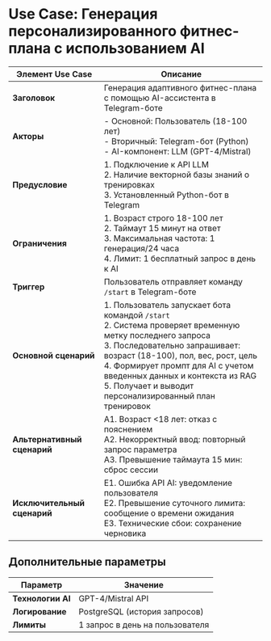 # Use Case: Генерация персонализированного фитнес-плана с использованием AI

| Элемент Use Case | Описание |
|-|-|
| **Заголовок** | Генерация адаптивного фитнес-плана с помощью AI-ассистента в Telegram-боте |
| **Акторы** | - Основной: Пользователь (18-100 лет)<br>- Вторичный: Telegram-бот (Python)<br>- AI-компонент: LLM (GPT-4/Mistral) |
| **Предусловие** | 1. Подключение к API LLM<br>2. Наличие векторной базы знаний о тренировках<br>3. Установленный Python-бот в Telegram |
| **Ограничения** | 1. Возраст строго 18-100 лет<br>2. Таймаут 15 минут на ответ<br>3. Максимальная частота: 1 генерация/24 часа<br>4. Лимит: 1 бесплатный запрос в день к AI |
| **Триггер** | Пользователь отправляет команду `/start` в Telegram-боте |
| **Основной сценарий** | 1. Пользователь запускает бота командой `/start`<br>2. Система проверяет временную метку последнего запроса<br>3. Последовательно запрашивает: возраст (18-100), пол, вес, рост, цель<br>4. Формирует промпт для AI с учетом введенных данных и контекста из RAG<br>5. Получает и выводит персонализированный план тренировок |
| **Альтернативный сценарий** | A1. Возраст <18 лет: отказ с пояснением<br>A2. Некорректный ввод: повторный запрос параметра<br>A3. Превышение таймаута 15 мин: сброс сессии |
| **Исключительный сценарий** | E1. Ошибка API AI: уведомление пользователя<br>E2. Превышение суточного лимита: сообщение о времени ожидания<br>E3. Технические сбои: сохранение черновика |

## Дополнительные параметры

| Параметр | Значение |
|-|-|
| **Технологии AI**  | GPT-4/Mistral API |
| **Логирование** | PostgreSQL (история запросов) |
| **Лимиты** | 1 запрос в день на пользователя |